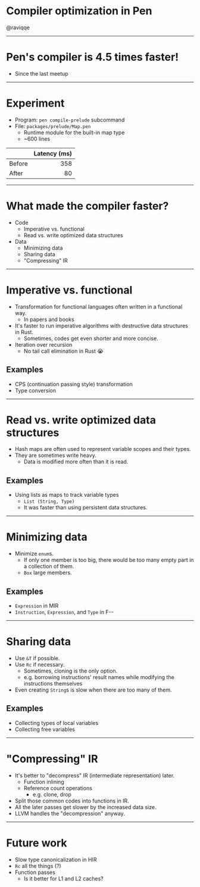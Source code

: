 # Compiler optimization in Pen

@raviqqe

---

# Pen's compiler is 4.5 times faster!

- Since the last meetup

---

# Experiment

- Program: `pen compile-prelude` subcommand
- File: `packages/prelude/Map.pen`
  - Runtime module for the built-in map type
  - ~600 lines

|        | Latency (ms) |
| ------ | -----------: |
| Before |          358 |
| After  |           80 |

---

# What made the compiler faster?

- Code
  - Imperative vs. functional
  - Read vs. write optimized data structures
- Data
  - Minimizing data
  - Sharing data
  - "Compressing" IR

---

# Imperative vs. functional

- Transformation for functional languages often written in a functional way.
  - In papers and books
- It's faster to run imperative algorithms with destructive data structures in Rust.
  - Sometimes, codes get even shorter and more concise.
- Iteration over recursion
  - No tail call elimination in Rust 😭

## Examples

- CPS (continuation passing style) transformation
- Type conversion

---

# Read vs. write optimized data structures

- Hash maps are often used to represent variable scopes and their types.
- They are sometimes write heavy.
  - Data is modified more often than it is read.

## Examples

- Using lists as maps to track variable types
  - `List (String, Type)`
  - It was faster than using persistent data structures.

---

# Minimizing data

- Minimize `enum`s.
  - If only one member is too big, there would be too many empty part in a collection of them.
  - `Box` large members.

## Examples

- `Expression` in MIR
- `Instruction`, `Expression`, and `Type` in F--

---

# Sharing data

- Use `&T` if possible.
- Use `Rc` if necessary.
  - Sometimes, cloning is the only option.
  - e.g. borrowing instructions' result names while modifying the instructions themselves
- Even creating `String`s is slow when there are too many of them.

## Examples

- Collecting types of local variables
- Collecting free variables

---

# "Compressing" IR

- It's better to "decompress" IR (intermediate representation) later.
  - Function inlining
  - Reference count operations
    - e.g. clone, drop
- Split those common codes into functions in IR.
- All the later passes get slower by the increased data size.
- LLVM handles the "decompression" anyway.

---

# Future work

- Slow type canonicalization in HIR
- `Rc` all the things (?)
- Function passes
  - Is it better for L1 and L2 caches?
